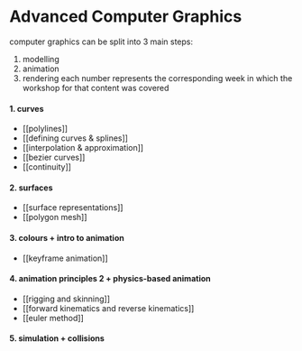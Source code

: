 # Advanced Computer Graphics

computer graphics can be split into 3 main steps:
1. modelling
2. animation
3. rendering
each number represents the corresponding week in which the workshop for that content was covered
#### 1. curves
- [[polylines]]
- [[defining curves & splines]]
- [[interpolation & approximation]]
- [[bezier curves]]
- [[continuity]]

#### 2. surfaces
- [[surface representations]]
- [[polygon mesh]]

#### 3. colours + intro to animation
- [[keyframe animation]]

#### 4. animation principles 2 + physics-based animation
- [[rigging and skinning]]
- [[forward kinematics and reverse kinematics]]
- [[euler method]]

#### 5. simulation + collisions
